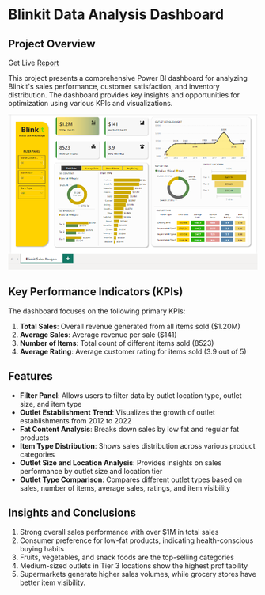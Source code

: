 # Blinkit Data Analysis Dashboard

## Project Overview

Get Live [Report](https://app.powerbi.com/groups/me/reports/9f8d7597-5a22-44ed-9f6f-01b6272aabe5/6e1320884d9fc99564e9?experience=power-bi&clientSideAuth=0)

This project presents a comprehensive Power BI dashboard for analyzing Blinkit's sales performance, customer satisfaction, and inventory distribution. The dashboard provides key insights and opportunities for optimization using various KPIs and visualizations.

![Sales View](https://github.com/Vaithegi-coder/Blinkit-Data-Analysis/blob/main/Screenshot%20(56).png)

## Key Performance Indicators (KPIs)

The dashboard focuses on the following primary KPIs:

1. **Total Sales**: Overall revenue generated from all items sold ($1.20M)
2. **Average Sales**: Average revenue per sale ($141)
3. **Number of Items**: Total count of different items sold (8523)
4. **Average Rating**: Average customer rating for items sold (3.9 out of 5)

## Features

- **Filter Panel**: Allows users to filter data by outlet location type, outlet size, and item type
- **Outlet Establishment Trend**: Visualizes the growth of outlet establishments from 2012 to 2022
- **Fat Content Analysis**: Breaks down sales by low fat and regular fat products
- **Item Type Distribution**: Shows sales distribution across various product categories
- **Outlet Size and Location Analysis**: Provides insights on sales performance by outlet size and location tier
- **Outlet Type Comparison**: Compares different outlet types based on sales, number of items, average sales, ratings, and item visibility

## Insights and Conclusions

1. Strong overall sales performance with over $1M in total sales
2. Consumer preference for low-fat products, indicating health-conscious buying habits
3. Fruits, vegetables, and snack foods are the top-selling categories
4. Medium-sized outlets in Tier 3 locations show the highest profitability
5. Supermarkets generate higher sales volumes, while grocery stores have better item visibility.
